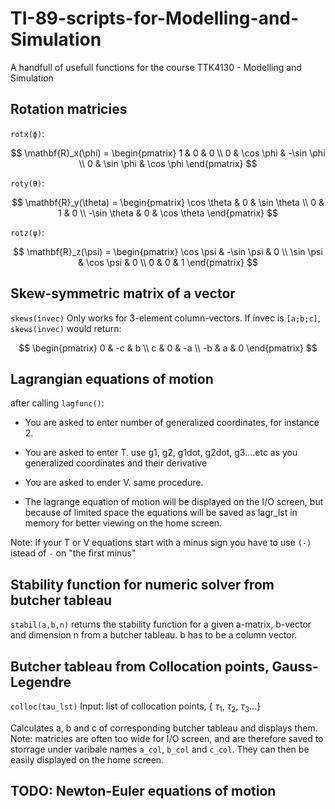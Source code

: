 # TI-89-scripts-for-Modelling-and-Simulation
A handfull of usefull functions for the course TTK4130 - Modelling and Simulation

## Rotation matricies
`rotx(ϕ)`:

$$
\mathbf{R}_x(\phi) =
\begin{pmatrix}
1 & 0 & 0 \\
0 & \cos \phi & -\sin \phi \\
0 & \sin \phi & \cos \phi
\end{pmatrix}
$$



`roty(θ)`:

$$
\mathbf{R}_y(\theta) =
\begin{pmatrix}
\cos \theta & 0 & \sin \theta \\
0 & 1 & 0 \\
-\sin \theta & 0 & \cos \theta
\end{pmatrix}
$$

`rotz(ψ)`:

$$
\mathbf{R}_z(\psi) =
\begin{pmatrix}
\cos \psi & -\sin \psi & 0 \\
\sin \psi & \cos \psi & 0 \\
0 & 0 & 1
\end{pmatrix}
$$


## Skew-symmetric matrix of a vector
`skews(invec)`
Only works for 3-element column-vectors.
If invec is `[a;b;c]`, `skews(invec)` would return:

$$
\begin{pmatrix}
0 & -c & b \\
c & 0 & -a \\
-b & a & 0
\end{pmatrix}
$$

## Lagrangian equations of motion
after calling `lagfunc()`: 
- You are asked to enter number of generalized coordinates, for instance 2.
- You are asked to enter T. use g1, g2, g1dot, g2dot, g3....etc as you generalized coordinates and their derivative
- You are asked to ender V. same procedure.

- The lagrange equation of motion will be displayed on the I/O screen, but because of limited space the equations will be saved as lagr_lst in memory for better viewing on the home screen.

Note: If your T or V equations start with a minus sign you have to use `(-)` istead of `-` on "the first minus"

## Stability function for numeric solver from butcher tableau
`stabil(a,b,n)` returns the stability function for a given a-matrix, b-vector and dimension n from a butcher tableau. b has to be a column vector.

## Butcher tableau from Collocation points, Gauss-Legendre
`colloc(tau_lst)`
Input: list of collocation points,
{ $\tau_1$, $\tau_2$, $\tau_3$...}

Calculates a, b and c of corresponding butcher tableau and displays them.
Note: matricies are often too wide for I/O screen, and are therefore saved to storrage under varibale names `a_col`, `b_col` and `c_col`. They can then be easily displayed on the home screen. 

## TODO: Newton-Euler equations of motion
